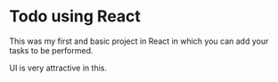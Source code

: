 # Todo using React

This was my first and basic project in React in which you can add your tasks to be performed.

UI is very attractive in this. 




































































